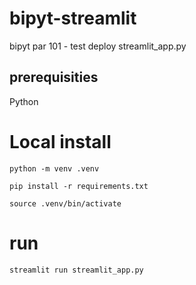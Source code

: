 # bipyt-streamlit

bipyt par 101 - test deploy streamlit_app.py

## prerequisities
Python

# Local install
`python -m venv .venv`

`pip install -r requirements.txt`

`source .venv/bin/activate`

# run
`streamlit run streamlit_app.py`
